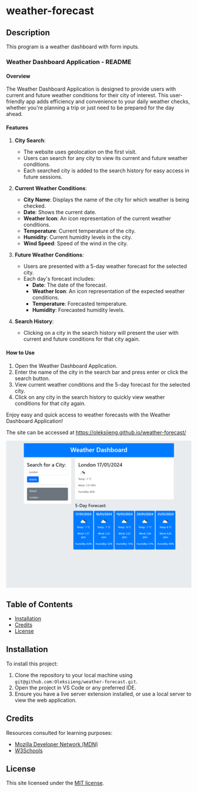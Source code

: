 # weather-forecast

## Description

This program is a weather dashboard with form inputs.

### Weather Dashboard Application - README

#### Overview
The Weather Dashboard Application is designed to provide users with current and future weather conditions for their city of interest. This user-friendly app adds efficiency and convenience to your daily weather checks, whether you're planning a trip or just need to be prepared for the day ahead.

#### Features

1. **City Search**:
   - The website uses geolocation on the first visit.
   - Users can search for any city to view its current and future weather conditions.
   - Each searched city is added to the search history for easy access in future sessions.

2. **Current Weather Conditions**:
   - **City Name**: Displays the name of the city for which weather is being checked.
   - **Date**: Shows the current date.
   - **Weather Icon**: An icon representation of the current weather conditions.
   - **Temperature**: Current temperature of the city.
   - **Humidity**: Current humidity levels in the city.
   - **Wind Speed**: Speed of the wind in the city.

3. **Future Weather Conditions**:
   - Users are presented with a 5-day weather forecast for the selected city.
   - Each day's forecast includes:
     - **Date**: The date of the forecast.
     - **Weather Icon**: An icon representation of the expected weather conditions.
     - **Temperature**: Forecasted temperature.
     - **Humidity**: Forecasted humidity levels.

4. **Search History**:
   - Clicking on a city in the search history will present the user with current and future conditions for that city again.

#### How to Use
1. Open the Weather Dashboard Application.
2. Enter the name of the city in the search bar and press enter or click the search button.
3. View current weather conditions and the 5-day forecast for the selected city.
4. Click on any city in the search history to quickly view weather conditions for that city again.

Enjoy easy and quick access to weather forecasts with the Weather Dashboard Application!

The site can be accessed at https://oleksiieng.github.io/weather-forecast/

![The webpage ](./assets/img/screenshot.png)

## Table of Contents

- [Installation](#installation)
- [Credits](#credits)
- [License](#license)

## Installation

To install this project:

1. Clone the repository to your local machine using `git@github.com:Oleksiieng/weather-forecast.git`.
2. Open the project in VS Code or any preferred IDE.
3. Ensure you have a live server extension installed, or use a local server to view the web application.

## Credits

Resources consulted for learning purposes:

- [Mozilla Developer Network (MDN)](https://developer.mozilla.org/)
- [W3Schools](https://www.w3schools.com/)

## License

This site licensed under the [MIT license](https://opensource.org/licenses/MIT).

